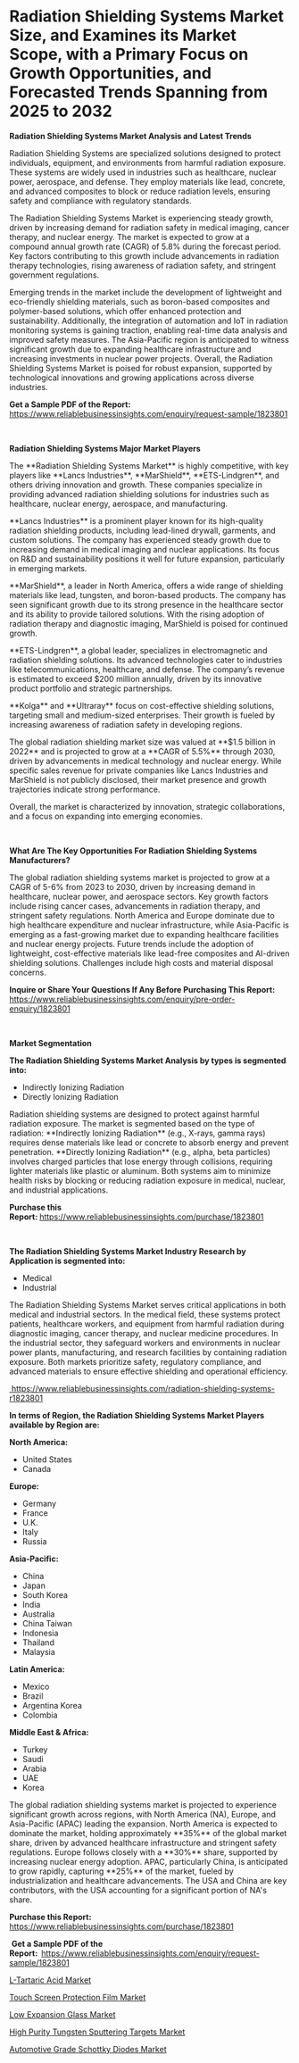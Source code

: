 <p><h1>Radiation Shielding Systems Market Size, and Examines its Market Scope, with a Primary Focus on Growth Opportunities, and Forecasted Trends Spanning from 2025 to 2032</h1></p><p><strong>Radiation Shielding Systems Market Analysis and Latest Trends</strong></p>
<p><p>Radiation Shielding Systems are specialized solutions designed to protect individuals, equipment, and environments from harmful radiation exposure. These systems are widely used in industries such as healthcare, nuclear power, aerospace, and defense. They employ materials like lead, concrete, and advanced composites to block or reduce radiation levels, ensuring safety and compliance with regulatory standards.</p><p>The Radiation Shielding Systems Market is experiencing steady growth, driven by increasing demand for radiation safety in medical imaging, cancer therapy, and nuclear energy. The market is expected to grow at a compound annual growth rate (CAGR) of 5.8% during the forecast period. Key factors contributing to this growth include advancements in radiation therapy technologies, rising awareness of radiation safety, and stringent government regulations.</p><p>Emerging trends in the market include the development of lightweight and eco-friendly shielding materials, such as boron-based composites and polymer-based solutions, which offer enhanced protection and sustainability. Additionally, the integration of automation and IoT in radiation monitoring systems is gaining traction, enabling real-time data analysis and improved safety measures. The Asia-Pacific region is anticipated to witness significant growth due to expanding healthcare infrastructure and increasing investments in nuclear power projects. Overall, the Radiation Shielding Systems Market is poised for robust expansion, supported by technological innovations and growing applications across diverse industries.</p></p>
<p><strong>Get a Sample PDF of the Report:&nbsp;</strong> <a href="https://www.reliablebusinessinsights.com/enquiry/request-sample/1823801?utm_campaign=1091&utm_medium=2&utm_source=Github&utm_content=ia&utm_term=25012025&utm_id=radiation-shielding-systems">https://www.reliablebusinessinsights.com/enquiry/request-sample/1823801</a></p>
<p>&nbsp;</p>
<p><strong>Radiation Shielding Systems Major Market Players</strong></p>
<p><p>The **Radiation Shielding Systems Market** is highly competitive, with key players like **Lancs Industries**, **MarShield**, **ETS-Lindgren**, and others driving innovation and growth. These companies specialize in providing advanced radiation shielding solutions for industries such as healthcare, nuclear energy, aerospace, and manufacturing.</p><p>**Lancs Industries** is a prominent player known for its high-quality radiation shielding products, including lead-lined drywall, garments, and custom solutions. The company has experienced steady growth due to increasing demand in medical imaging and nuclear applications. Its focus on R&D and sustainability positions it well for future expansion, particularly in emerging markets.</p><p>**MarShield**, a leader in North America, offers a wide range of shielding materials like lead, tungsten, and boron-based products. The company has seen significant growth due to its strong presence in the healthcare sector and its ability to provide tailored solutions. With the rising adoption of radiation therapy and diagnostic imaging, MarShield is poised for continued growth.</p><p>**ETS-Lindgren**, a global leader, specializes in electromagnetic and radiation shielding solutions. Its advanced technologies cater to industries like telecommunications, healthcare, and defense. The company’s revenue is estimated to exceed $200 million annually, driven by its innovative product portfolio and strategic partnerships.</p><p>**Kolga** and **Ultraray** focus on cost-effective shielding solutions, targeting small and medium-sized enterprises. Their growth is fueled by increasing awareness of radiation safety in developing regions.</p><p>The global radiation shielding market size was valued at **$1.5 billion in 2022** and is projected to grow at a **CAGR of 5.5%** through 2030, driven by advancements in medical technology and nuclear energy. While specific sales revenue for private companies like Lancs Industries and MarShield is not publicly disclosed, their market presence and growth trajectories indicate strong performance.</p><p>Overall, the market is characterized by innovation, strategic collaborations, and a focus on expanding into emerging economies.</p></p>
<p>&nbsp;</p>
<p><strong>What Are The Key Opportunities For Radiation Shielding Systems Manufacturers?</strong></p>
<p><p>The global radiation shielding systems market is projected to grow at a CAGR of 5-6% from 2023 to 2030, driven by increasing demand in healthcare, nuclear power, and aerospace sectors. Key growth factors include rising cancer cases, advancements in radiation therapy, and stringent safety regulations. North America and Europe dominate due to high healthcare expenditure and nuclear infrastructure, while Asia-Pacific is emerging as a fast-growing market due to expanding healthcare facilities and nuclear energy projects. Future trends include the adoption of lightweight, cost-effective materials like lead-free composites and AI-driven shielding solutions. Challenges include high costs and material disposal concerns.</p></p>
<p><strong>Inquire or Share Your Questions If Any Before Purchasing This Report:</strong> <a href="https://www.reliablebusinessinsights.com/enquiry/pre-order-enquiry/1823801?utm_campaign=1091&utm_medium=2&utm_source=Github&utm_content=ia&utm_term=25012025&utm_id=radiation-shielding-systems">https://www.reliablebusinessinsights.com/enquiry/pre-order-enquiry/1823801</a></p>
<p>&nbsp;</p>
<p><strong>Market Segmentation</strong></p>
<p><strong>The Radiation Shielding Systems Market Analysis by types is segmented into:</strong></p>
<p><ul><li>Indirectly Ionizing Radiation</li><li>Directly Ionizing Radiation</li></ul></p>
<p><p>Radiation shielding systems are designed to protect against harmful radiation exposure. The market is segmented based on the type of radiation: **Indirectly Ionizing Radiation** (e.g., X-rays, gamma rays) requires dense materials like lead or concrete to absorb energy and prevent penetration. **Directly Ionizing Radiation** (e.g., alpha, beta particles) involves charged particles that lose energy through collisions, requiring lighter materials like plastic or aluminum. Both systems aim to minimize health risks by blocking or reducing radiation exposure in medical, nuclear, and industrial applications.</p></p>
<p><strong>Purchase this Report:&nbsp;</strong><a href="https://www.reliablebusinessinsights.com/purchase/1823801?utm_campaign=1091&utm_medium=2&utm_source=Github&utm_content=ia&utm_term=25012025&utm_id=radiation-shielding-systems">https://www.reliablebusinessinsights.com/purchase/1823801</a></p>
<p>&nbsp;</p>
<p><strong>The Radiation Shielding Systems Market Industry Research by Application is segmented into:</strong></p>
<p><ul><li>Medical</li><li>Industrial</li></ul></p>
<p><p>The Radiation Shielding Systems Market serves critical applications in both medical and industrial sectors. In the medical field, these systems protect patients, healthcare workers, and equipment from harmful radiation during diagnostic imaging, cancer therapy, and nuclear medicine procedures. In the industrial sector, they safeguard workers and environments in nuclear power plants, manufacturing, and research facilities by containing radiation exposure. Both markets prioritize safety, regulatory compliance, and advanced materials to ensure effective shielding and operational efficiency.</p></p>
<p><a href="https://www.reliablebusinessinsights.com/radiation-shielding-systems-r1823801?utm_campaign=1091&utm_medium=2&utm_source=Github&utm_content=ia&utm_term=25012025&utm_id=radiation-shielding-systems">&nbsp;https://www.reliablebusinessinsights.com/radiation-shielding-systems-r1823801</a></p>
<p><strong>In terms of Region, the Radiation Shielding Systems Market Players available by Region are:</strong></p>
<p>
    <p> <strong> North America: </strong>
        <ul>
            <li>United States</li>
            <li>Canada</li>
        </ul>
        </p> 
    <p> <strong> Europe: </strong>
        <ul>
            <li>Germany</li>
            <li>France</li>
            <li>U.K.</li>
            <li>Italy</li>
            <li>Russia</li>
        </ul>
        </p> 
    <p> <strong> Asia-Pacific: </strong>
        <ul>
            <li>China</li>
            <li>Japan</li>
            <li>South Korea</li>
            <li>India</li>
            <li>Australia</li>
            <li>China Taiwan</li>
            <li>Indonesia</li>
            <li>Thailand</li>
            <li>Malaysia</li>
        </ul>
        </p> 
    <p> <strong> Latin America: </strong>
        <ul>
            <li>Mexico</li>
            <li>Brazil</li>
            <li>Argentina Korea</li>
            <li>Colombia</li>
        </ul>
        </p> 
    <p> <strong> Middle East & Africa: </strong>
        <ul>
            <li>Turkey</li>
            <li>Saudi</li>
            <li>Arabia</li>
            <li>UAE</li>
            <li>Korea</li>
        </ul>
    </p>
    </p>
<p><p>The global radiation shielding systems market is projected to experience significant growth across regions, with North America (NA), Europe, and Asia-Pacific (APAC) leading the expansion. North America is expected to dominate the market, holding approximately **35%** of the global market share, driven by advanced healthcare infrastructure and stringent safety regulations. Europe follows closely with a **30%** share, supported by increasing nuclear energy adoption. APAC, particularly China, is anticipated to grow rapidly, capturing **25%** of the market, fueled by industrialization and healthcare advancements. The USA and China are key contributors, with the USA accounting for a significant portion of NA's share.</p></p>
<p><strong>Purchase this Report: </strong><a href="https://www.reliablebusinessinsights.com/purchase/1823801?utm_campaign=1091&utm_medium=2&utm_source=Github&utm_content=ia&utm_term=25012025&utm_id=radiation-shielding-systems">https://www.reliablebusinessinsights.com/purchase/1823801</a></p>
<p>&nbsp;<strong>Get a Sample PDF of the Report:&nbsp;&nbsp;</strong><a href="https://www.reliablebusinessinsights.com/enquiry/request-sample/1823801?utm_campaign=1091&utm_medium=2&utm_source=Github&utm_content=ia&utm_term=25012025&utm_id=radiation-shielding-systems">https://www.reliablebusinessinsights.com/enquiry/request-sample/1823801</a></p>
<p><strong></strong></p>
<p><p><a href="https://www.linkedin.com/pulse/estimating-l-tartaric-acid-market-size-future-growth-potential-z8tac?utm_campaign=1091&utm_medium=2&utm_source=Github&utm_content=ia&utm_term=25012025&utm_id=radiation-shielding-systems">L-Tartaric Acid Market</a></p><p><a href="https://github.com/suleimannichelle7/Market-Research-Report-List-1/blob/main/touch-screen-protection-film-market.md?utm_campaign=1091&utm_medium=2&utm_source=Github&utm_content=ia&utm_term=25012025&utm_id=radiation-shielding-systems">Touch Screen Protection Film Market</a></p><p><a href="https://github.com/krinerstormy331/Market-Research-Report-List-1/blob/main/low-expansion-glass-market.md?utm_campaign=1091&utm_medium=2&utm_source=Github&utm_content=ia&utm_term=25012025&utm_id=radiation-shielding-systems">Low Expansion Glass Market</a></p><p><a href="https://www.linkedin.com/pulse/in-depth-analysis-global-high-purity-tungsten-sputtering-f661e?utm_campaign=1091&utm_medium=2&utm_source=Github&utm_content=ia&utm_term=25012025&utm_id=radiation-shielding-systems">High Purity Tungsten Sputtering Targets Market</a></p><p><a href="https://www.linkedin.com/pulse/automotive-grade-schottky-diodes-market-outlook-2025-2032-zovpe?utm_campaign=1091&utm_medium=2&utm_source=Github&utm_content=ia&utm_term=25012025&utm_id=radiation-shielding-systems">Automotive Grade Schottky Diodes Market</a></p></p>